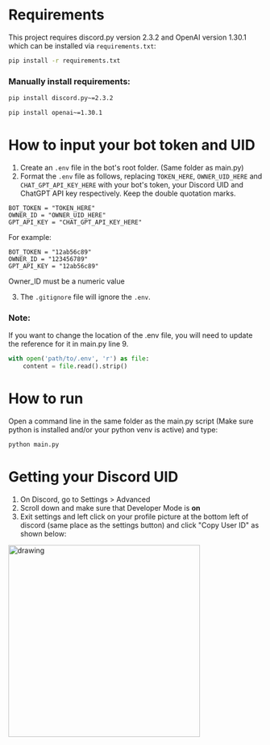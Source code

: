 # Requirements

This project requires discord.py version 2.3.2 and OpenAI version 1.30.1 which can be installed via `requirements.txt`:

```bash
pip install -r requirements.txt
```

### Manually install requirements:

```bash
pip install discord.py~=2.3.2
```

```bash
pip install openai~=1.30.1
```

# How to input your bot token and UID

1. Create an ``.env`` file in the bot's root folder. (Same folder as main.py)
2. Format the ``.env`` file as follows, replacing ``TOKEN_HERE``, ``OWNER_UID_HERE`` and ``CHAT_GPT_API_KEY_HERE`` with your bot's token, your Discord UID and ChatGPT API key respectively. Keep the double quotation marks.
```text
BOT_TOKEN = "TOKEN_HERE"
OWNER_ID = "OWNER_UID_HERE"
GPT_API_KEY = "CHAT_GPT_API_KEY_HERE"
```
For example:
```text
BOT_TOKEN = "12ab56c89"
OWNER_ID = "123456789"
GPT_API_KEY = "12ab56c89"
```
Owner_ID must be a numeric value

3. The ``.gitignore`` file will ignore the ``.env``.<br>

### Note:

If you want to change the location of the .env file, you will need to update the reference for it in main.py line 9.
```python
with open('path/to/.env', 'r') as file:
    content = file.read().strip()
```

# How to run

Open a command line in the same folder as the main.py script (Make sure python is installed and/or your python venv is active) and type:
```bash
python main.py
```

# Getting your Discord UID
1. On Discord, go to Settings > Advanced
2. Scroll down and make sure that Developer Mode is **on**
3. Exit settings and left click on your profile picture at the bottom left of discord (same place as the settings button) and click "Copy User ID" as shown below:

<img src="https://github.com/Alby084/Discord-GPT-Api-Bot/assets/99786431/a6de8ccb-206b-4656-abe2-35bb36751f7f" alt="drawing" width="380"/>
